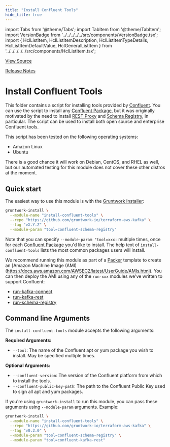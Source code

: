 ```yaml
---
title: "Install Confluent Tools"
hide_title: true
---
```


import Tabs from '@theme/Tabs';
import TabItem from '@theme/TabItem';
import VersionBadge from '../../../../../src/components/VersionBadge.tsx';
import { HclListItem, HclListItemDescription, HclListItemTypeDetails, HclListItemDefaultValue, HclGeneralListItem } from '../../../../../src/components/HclListItem.tsx';

<a href="https://github.com/gruntwork-io/terraform-aws-kafka/tree/master/modules%2Finstall-confluent-tools" className="link-button" title="View the source code for this module in GitHub.">View Source</a>

<a href="https://github.com/gruntwork-io/terraform-aws-kafka/releases?q=" className="link-button" title="Release notes for only the service catalog versions which impacted this service.">Release Notes</a>

# Install Confluent Tools

This folder contains a script for installing tools provided by [Confluent](https://www.confluent.io/). You can use the
script to install any [Confluent Package](https://docs.confluent.io/current/installation/available_packages.html#available-packages), but it was originally
motivated by the need to install [REST Proxy](https://docs.confluent.io/current/kafka-rest/docs/index.html) and [Schema
Registry](https://docs.confluent.io/current/schema-registry/docs/operations.html), in particular. The script can be used
to install both open source and enterprise Confluent tools.

This script has been tested on the following operating systems:

*   Amazon Linux
*   Ubuntu

There is a good chance it will work on Debian, CentOS, and RHEL as well, but our automated testing for this
module does not cover these other distros at the moment.

## Quick start

The easiest way to use this module is with the [Gruntwork Installer](https://github.com/gruntwork-io/gruntwork-installer):

```bash
gruntwork-install \
  --module-name "install-confluent-tools" \
  --repo "https://github.com/gruntwork-io/terraform-aws-kafka" \
  --tag "vX.Y.Z" \
  --module-param "tool=confluent-schema-registry"
```

Note that you can specify `--module-param "tool=xxx:` multiple times, once for each [Confluent Package](https://docs.confluent.io/current/installation/available_packages.html#available-packages) you'd like to install. The
help text of `install-confluent-tools` lists the most common packages users will install.

We recommend running this module as part of a [Packer](https://www.packer.io/) template to create an \[Amazon Machine
Image (AMI)(https://docs.aws.amazon.com/AWSEC2/latest/UserGuide/AMIs.html). You can then deploy the AMI using any of the
`run-xxx` modules we've written to support Confluent:

*   [run-kafka-connect](https://github.com/gruntwork-io/terraform-aws-kafka/tree/master/modules/run-kafka-connect)
*   [run-kafka-rest](https://github.com/gruntwork-io/terraform-aws-kafka/tree/master/modules/run-kafka-rest)
*   [run-schema-registry](https://github.com/gruntwork-io/terraform-aws-kafka/tree/master/modules/run-schema-registry)

## Command line Arguments

The `install-confluent-tools` module accepts the following arguments:

**Required Arguments:**

*   `--tool`: The name of the Confluent apt or yum package you wish to install. May be specified multiple times.

**Optional Arguments:**

*   `--confluent-version`: The version of the Confluent platform from which to install the tools.
*   `--confluent-public-key-path`: The path to the Confluent Public Key used to sign all apt and yum packages.

If you're using `gruntwork-install` to run this module, you can pass these arguments using `--module-param` arguments.
Example:

```bash
gruntwork-install \
  --module-name "install-confluent-tools" \
  --repo "https://github.com/gruntwork-io/terraform-aws-kafka" \
  --tag "v0.2.0" \
  --module-param "tool=confluent-schema-registry" \
  --module-param "tool=confluent-kafka-rest"
```


<!-- ##DOCS-SOURCER-START
{
  "originalSources": [
    "https://github.com/gruntwork-io/terraform-aws-kafka/tree/readme.md",
    "https://github.com/gruntwork-io/terraform-aws-kafka/tree/variables.tf",
    "https://github.com/gruntwork-io/terraform-aws-kafka/tree/outputs.tf"
  ],
  "sourcePlugin": "module-catalog-api",
  "hash": "01e0d7d9f3442469bacf33bd61f79754"
}
##DOCS-SOURCER-END -->
